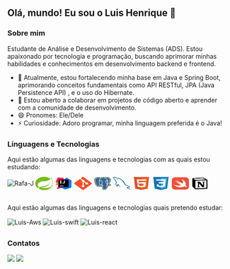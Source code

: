 
## Olá, mundo! Eu sou o Luis Henrique 👋
### Sobre mim

Estudante de Análise e Desenvolvimento de Sistemas (ADS). Estou apaixonado por tecnologia e programação, buscando aprimorar minhas habilidades e conhecimentos em desenvolvimento backend e frontend.

- 🔭 Atualmente, estou fortalecendo minha base em Java e Spring Boot, aprimorando conceitos fundamentais como API RESTful, JPA (Java Persistence API) , e o uso do Hibernate.
- 👯 Estou aberto a colaborar em projetos de código aberto e aprender com a comunidade de desenvolvimento.
- 😄 Pronomes: Ele/Dele
- ⚡ Curiosidade: Adoro programar, minha linguagem preferida é o Java!

### Linguagens e Tecnologias

Aqui estão algumas das linguagens e tecnologias com as quais estou estudando:

<div>
  <img align="center" alt="Rafa-J" height="30" width="40" src="https://raw.githubusercontent.com/Lechinovski/devicon/1119b9f84c0290e0f0b38982099a2bd027a48bf1/icons/java/java-original.svg">
  <img align="center" alt="Rafa-Js" height="30" width="40" src="https://raw.githubusercontent.com/devicons/devicon/master/icons/spring/spring-original.svg">
    <img align="center" alt="Rafa-Js" height="30" width="40" src="https://raw.githubusercontent.com/devicons/devicon/master/icons/intellij/intellij-original.svg">
    <img align="center" alt="Rafa-Js" height="30" width="40" src="https://raw.githubusercontent.com/devicons/devicon/master/icons/git/git-original.svg">
    <img align="center" alt="Rafa-Js" height="30" width="40" src="https://raw.githubusercontent.com/devicons/devicon/master/icons/postgresql/postgresql-original.svg">
    <img align="center" alt="Rafa-Js" height="30" width="40" src="https://raw.githubusercontent.com/devicons/devicon/master/icons/mysql/mysql-original.svg">
  <img align="center" alt="Rafa-HTML" height="30" width="40" src="https://raw.githubusercontent.com/devicons/devicon/master/icons/html5/html5-original.svg">
  <img align="center" alt="Rafa-CSS" height="30" width="40" src="https://raw.githubusercontent.com/devicons/devicon/master/icons/css3/css3-original.svg">
  <img align="center" alt="Rafa-Js" height="30" width="40" src="https://raw.githubusercontent.com/devicons/devicon/master/icons/swift/swift-original.svg">
  <img align="center" alt="Rafa-Js" height="30" width="40" src="https://raw.githubusercontent.com/devicons/devicon/master/icons/notion/notion-original.svg">
</div>

<br>

Aqui estão algumas das linguagens e tecnologias quais pretendo estudar:

<div style="display: inline_block">
  <img align="center" alt="Luis-Aws" src="https://img.shields.io/badge/AWS-232F3E?style=for-the-badge&logo=amazonaws&logoColor=ffffff">
  <img align="center" alt="Luis-swift" src="https://img.shields.io/badge/swift-F54A2A?style=for-the-badge&logo=swift&logoColor=white">
  <img align="center" alt="Luis-react" src="https://img.shields.io/badge/React-61DAFB?style=for-the-badge&logo=react&logoColor=ffffff">
</div>

##

### Contatos

<div>
  <a href = "mailto:luishcardoso228@gmail.com"><img src="https://img.shields.io/badge/-Gmail-%23333?style=for-the-badge&logo=gmail&logoColor=white" target="_blank"></a>
  <a href="https://www.linkedin.com/in/luis-henrique-r/" target="_blank"><img src="https://img.shields.io/badge/-LinkedIn-%230077B5?style=for-the-badge&logo=linkedin&logoColor=white" target="_blank"></a> 
</div>
